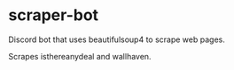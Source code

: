 # scraper-bot

Discord bot that uses beautifulsoup4 to scrape web pages.

Scrapes isthereanydeal and wallhaven.
